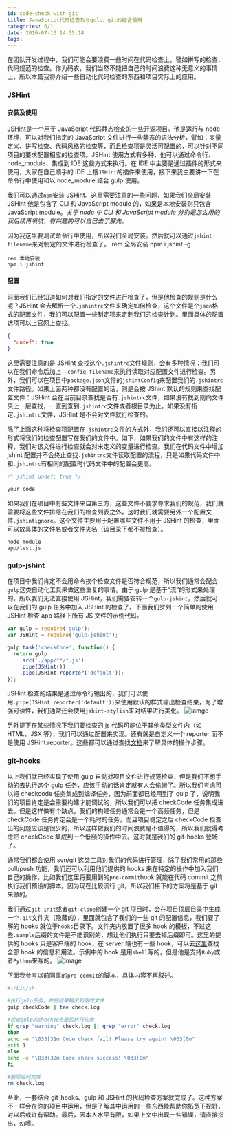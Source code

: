 ```yaml
---
id: code-check-with-git
title: JavaScript代码检查及与gulp、git的结合使用
categories: 0/1
date: 2016-07-16 14:55:14
tags:
---
```


在团队开发过程中，我们可能会要浪费一些时间在代码检查上，譬如拼写的检查、代码规范的检查。作为码农，我们当然不能把自己的时间浪费这种无意义的事情上，所以本篇我将介绍一些自动化代码检查的东西和项目实际上的应用。

<!--more-->

### JSHint

#### 安装及使用

[JSHint](http://jshint.com/)是一个用于 JavaScript 代码静态检查的一些开源项目。他是运行与 node 环境，可以对我们指定的 JavaScript 文件进行一些静态的语法分析，譬如：变量定义、拼写检查、代码风格的检查等，而且检查项是灵活可配置的，可以针对不同项目的要求配置相应的检查项。JSHint 使用方式有多种，他可以通过命令行、node_module、集成到 IDE 这些方式来执行。在 IDE 中主要是通过插件的形式来使用，大家在自己顺手的 IDE 上搜`JSHint`的插件来使用，接下来我主要讲一下在命令行中使用和以 node_module 结合 gulp 使用。

我们可以通过`npm`安装 JSHint。这里需要注意的一些问题，如果我们全局安装 JSHint 他是包含了 CLI 和 JavaScript module 的，如果是本地安装则只包含 JavaScript module。_关于 node 中 CLI 和 JavaScript module 分别是怎么用的我后续再填坑，有兴趣的可以自己去了解先。_

因为我这里要测试命令行中使用，所以我们全局安装。然后就可以通过`jshint filename`来对制定的文件进行检查了。
rem 全局安装
npm i jshint -g

    rem 本地安装
    npm i jshint

#### 配置

前面我们已经知道如何对我们指定的文件进行检查了，但是他检查的规则是什么呢？JSHint 会去解析一个`.jshintrc`文件来确定如何检查，这个文件是个`json`格式的配置文件，我们可以配置一些制定项来定制我们的检查计划。里面具体的配置选项可以上官网上查找。

```json
{
  "undef": true
}
```

这里需要注意的是 JSHint 查找这个`.jshintrc`文件规则，会有多种情况：我们可以在我们命令后加上`--config filename`来执行读取对应配置文件进行检查。另外，我们可以在项目中`package.json`文件的`jshintConfig`来配置我们的`.jshintrc`文件路径。如果上面两种都没有配置的话，则是会按 JShint 默认的规则来查找配置文件：JSHint 会在当前目录查找是否有`.jshintrc`文件，如果没有找到则向文件夹上一层查找，一直到查到`.jshintrc`文件或者根目录为止。如果没有指定`.jshintrc`文件，JSHint 是不会对文件就行检查的。

除了上面这种将检查项配置在`.jshintrc`文件的方式外，我们还可以直接以注释的形式将我们的检查配置写在我们的文件中。如下，如果我们的文件中有这样的注释，我们对该文件进行检查就会对未定义的变量进行检查。我们在代码文件中增加 jshint 配置并不会终止查找`.jshintrc`文件读取配置的流程，只是如果代码文件中和`.jshintrc`有相同的配置时代码文件中的配置会更高。

```javascript
/* jshint undef: true */

your code
```

如果我们在项目中有些文件来自第三方，这些文件不要求尊求我们的规范，我们就需要将这些文件排除在我们的检查列表之外，这时我们就需要另外一个配置文件`.jshintignore`。这个文件主要用于配置哪些文件不用于 JSHint 的检查，里面可以放具体的文件名或者文件夹名（该目录下都不被检查）。

```
node_module
app/test.js
```

### gulp-jshint

在项目中我们肯定不会用命令挨个检查文件是否符合规范，所以我们通常会配合`gulp`这类自动化工具来做这些重复的事情。由于 gulp 是基于“流”的形式来处理的，所以我们无法直接使用 JSHint，我们需要安转一个`gulp-jshint`，然后就可以在我们的 gulp 任务中加入 JSHint 的检查了。下面我们罗列一个简单的使用 JSHint 检查 app 路径下所有 JS 文件的示例代码。

```javascript
var gulp = require('gulp');
var JSHint = require('gulp-jshint');

gulp.task('checkCode', function() {
  return gulp
    .src('./app/**/*.js')
    .pipe(JSHint())
    .pipe(JSHint.reporter('default'));
});
```

JSHint 检查的结果是通过命令行输出的，我们可以使用`.pipe(JSHint.reporter('default'))`来使用默认的样式输出检查结果，为了增强可读性，我们通常还会使用`jshint-stylish`来对结果进行美化。
![iamge](http://7xqhnl.com1.z0.glb.clouddn.com/jshint%E6%A0%BC%E5%BC%8F%E5%8C%96%E8%BE%93%E5%87%BA.png)

另外提下在某些情况下我们要检查的 js 代码可能位于其他类型文件内（如 HTML、JSX 等），我们可以通过配置来实现。还有就是自定义一个 reporter 而不是使用 JSHint.reporter。这些都可以通过查找[文档](https://github.com/spalger/gulp-jshint)来了解具体的操作步骤。

### git-hooks

以上我们就已经实现了使用 gulp 自动对项目文件进行规范检查，但是我们不想手动的去执行这个 gulp 任务，应该手动的话肯定就有人会偷懒了。所以我们考虑可以把 checkcode 任务集成到编译任务，因为前面都已经用到了 gulp 了，说明我们的项目肯定是会需要构建才能调试的，所以我们可以把 checkCode 任务集成进去。但是这样做有个缺点，我们的构建任务通常会是一个高频任务，但是 checkCode 任务肯定会是一个耗时的任务，而且项目稳定之后 checkCode 检查出的问题应该是很少的，所以这样做我们的时间浪费是不值得的，所以我们就得考虑把 checkCode 集成到一个低频的操作中去。这时就是我们的 git-hooks 登场了。

通常我们都会使用 svn/git 这类工具对我们的代码进行管理，除了我们常用的那些 pull/push 功能，我们还可以利用他们提供的 hooks 来在特定的操作中加入我们自己的操作，比如我们这里将要用到的`pre-commit`hook 就能在代码 commit 之前执行我们预设的脚本。因为现在比较流行 git，所以我们接下的方案将是基于 git 来做的。

我们通过`git init`或者`git clone`创建一个 git 项目时，会在项目顶层目录中生成一个`.git`文件夹（隐藏的），里面就包含了我们的一些 git 的配置信息，我们要了解的 hooks 就位于`hooks`目录下。文件夹内放置了很多 hook 的模板，不过这些`.sample`后缀的文件是不能识别的，想让他们执行只要去掉后缀即可。这里的提供的 hooks 只是客户端的 hook，在 server 端也有一些 hook，可以去[这里](https://git-scm.com/docs/githooks)查找全部 hook 的信息和用法。示例中的 hook 是用`shell`写的，但是他是支持`Ruby`或者`Python`来写的。
![image](http://7xqhnl.com1.z0.glb.clouddn.com/git-hooks.png)

下面我参考以前同事的`pre-commit`的脚本，具体内容不再叙述。

```bash
#!/bin/sh

#执行gulp任务，并将结果输出到临时文件
gulp checkCode | tee check.log

#检查gulp的check任务是否执行失败
if grep "warning" check.log || grep "error" check.log
then
echo -e "\033[31m Code check fail! Please try again! \033[0m"
exit 1
else
echo -e "\033[32m Code check success! \033[0m"
fi

#删除临时文件
rm check.log

```

至此，一套结合 git-hooks、gulp 和 JSHint 的代码检查方案就完成了。这种方案不一样会在你的项目中运用，但是了解其中运用的一些东西能帮助你拓宽下视野，对以后或许有帮助。最后，因本人水平有限，如果上文中出现一些错误，请直接指出，勿喷。
